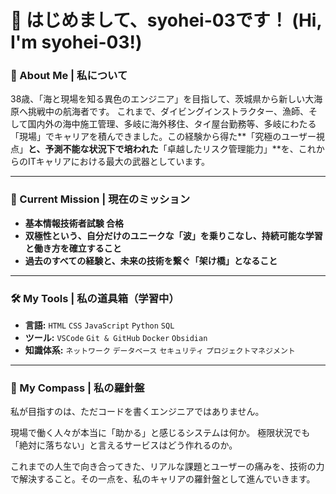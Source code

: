 # 👋 はじめまして、syohei-03です！ (Hi, I'm syohei-03!)

### 🌊 About Me | 私について
38歳、「海と現場を知る異色のエンジニア」を目指して、茨城県から新しい大海原へ挑戦中の航海者です。
これまで、ダイビングインストラクター、漁師、そして国内外の海中施工管理、多岐に海外移住、タイ屋台勤務等、多岐にわたる「現場」でキャリアを積んできました。この経験から得た**「究極のユーザー視点」**と、予測不能な状況下で培われた**「卓越したリスク管理能力」**を、これからのITキャリアにおける最大の武器としています。

---

### 🎯 Current Mission | 現在のミッション
- **基本情報技術者試験 合格**
- **双極性という、自分だけのユニークな「波」を乗りこなし、持続可能な学習と働き方を確立すること**
- **過去のすべての経験と、未来の技術を繋ぐ「架け橋」となること**

---

### 🛠️ My Tools | 私の道具箱（学習中）
- **言語:** `HTML` `CSS` `JavaScript` `Python` `SQL`
- **ツール:** `VSCode` `Git & GitHub` `Docker` `Obsidian`
- **知識体系:** `ネットワーク` `データベース` `セキュリティ` `プロジェクトマネジメント`

---

### 🧭 My Compass | 私の羅針盤
私が目指すのは、ただコードを書くエンジニアではありません。

現場で働く人々が本当に「助かる」と感じるシステムは何か。
極限状況でも「絶対に落ちない」と言えるサービスはどう作れるのか。

これまでの人生で向き合ってきた、リアルな課題とユーザーの痛みを、技術の力で解決すること。その一点を、私のキャリアの羅針盤として進んでいきます。
